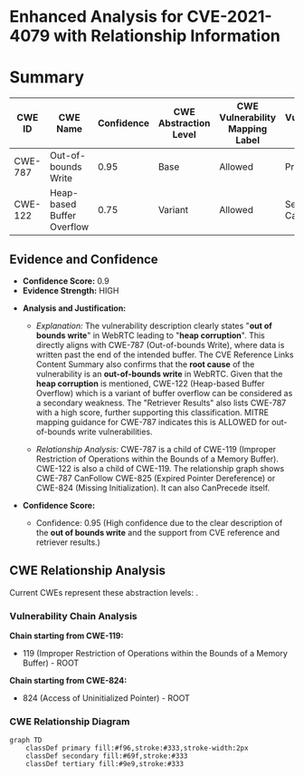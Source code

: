 # Enhanced Analysis for CVE-2021-4079 with Relationship Information

# Summary
| CWE ID | CWE Name | Confidence | CWE Abstraction Level | CWE Vulnerability Mapping Label | CWE-Vulnerability Mapping Notes |
|---|---|---|---|---|---|
| CWE-787 | Out-of-bounds Write | 0.95 | Base | Allowed | Primary CWE |
| CWE-122 | Heap-based Buffer Overflow | 0.75 | Variant | Allowed | Secondary Candidate |

## Evidence and Confidence

*   **Confidence Score:** 0.9
*   **Evidence Strength:** HIGH

- **Analysis and Justification:**
  - *Explanation:* The vulnerability description clearly states "**out of bounds write**" in WebRTC leading to "**heap corruption**". This directly aligns with CWE-787 (Out-of-bounds Write), where data is written past the end of the intended buffer. The CVE Reference Links Content Summary also confirms that the **root cause** of the vulnerability is an **out-of-bounds write** in WebRTC. Given that the **heap corruption** is mentioned, CWE-122 (Heap-based Buffer Overflow) which is a variant of buffer overflow can be considered as a secondary weakness. The "Retriever Results" also lists CWE-787 with a high score, further supporting this classification. MITRE mapping guidance for CWE-787 indicates this is ALLOWED for out-of-bounds write vulnerabilities.

  - *Relationship Analysis:* CWE-787 is a child of CWE-119 (Improper Restriction of Operations within the Bounds of a Memory Buffer). CWE-122 is also a child of CWE-119. The relationship graph shows CWE-787 CanFollow CWE-825 (Expired Pointer Dereference) or CWE-824 (Missing Initialization). It can also CanPrecede itself.

- **Confidence Score:**
  - Confidence: 0.95 (High confidence due to the clear description of the **out of bounds write** and the support from CVE reference and retriever results.)


## CWE Relationship Analysis

Current CWEs represent these abstraction levels: .


### Vulnerability Chain Analysis

**Chain starting from CWE-119:**
- 119 (Improper Restriction of Operations within the Bounds of a Memory Buffer) - ROOT


**Chain starting from CWE-824:**
- 824 (Access of Uninitialized Pointer) - ROOT



### CWE Relationship Diagram

```mermaid
graph TD
    classDef primary fill:#f96,stroke:#333,stroke-width:2px
    classDef secondary fill:#69f,stroke:#333
    classDef tertiary fill:#9e9,stroke:#333
```
